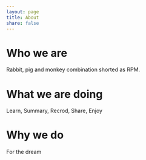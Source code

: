 ```yaml
---
layout: page
title: About
share: false
---
```


# Who we are

Rabbit, pig and monkey combination shorted as RPM.

# What we are doing

Learn, Summary, Recrod, Share, Enjoy

# Why we do

For the dream

